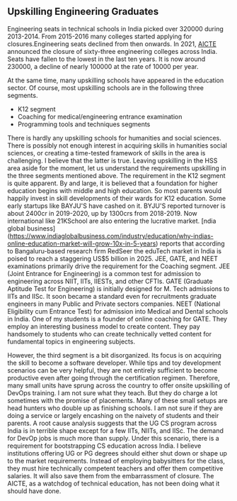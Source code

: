 ## Upskilling Engineering Graduates 

Engineering seats in technical schools in India picked over 320000 during 2013-2014. From 2015-2016 many colleges started applying for closures.Engineering 
seats declined from then onwards. In 2021, [AICTE](https://www.aicte-india.org/) announced the closure of sixty-three engineering colleges across India. 
Seats have fallen to the lowest in the last ten years. It is now around 230000, a decline of nearly 100000 at the rate of 10000 per year. 

At the same time, many upskilling schools have appeared in the education sector. Of course, most upskilling schools are in the following three segments.
- K12 segment 
- Coaching for medical/engineering entrance examination
- Programming tools and techniques segments

There is hardly any upskilling schools for humanities and social sciences. 
There is possibly not enough interest in acquiring skills in humanities social sciences, or creating a time-tested framework of skills
in the area is challenging. I believe that the latter is true. Leaving upskilling in the HSS area aside for the moment, let us understand the requirements 
upskilling in the three segments mentioned above.
The requirement in the K12 segment is quite apparent. By and large, it is believed that a foundation for higher education begins with middle and
high education. So most parents would happily invest in skill developments of their wards for K12 education. Some early startups like BAYJU'S
have cashed on 
it. BYJU'S reported turnover is about 2400cr in 2019-2020, up by 1300crs from 2018-2019. Now international like 21KSchool are also entering the lucrative 
market. [ndia global business] (https://www.indiaglobalbusiness.com/industry/education/why-indias-online-education-market-will-grow-10x-in-5-years) reports 
that according to Bangaluru-based research firm RedSeer the eduTech market in India is poised to reach a staggering US$5 billion in 2025.
JEE, GATE, and NEET examinations primarily drive the requirement for the Coaching segment. JEE (Joint Entrance for Engineering) is a common test for 
admission to engineering across NIIT, IITs, IIESTs, and other CFTIs. GATE (Graduate Aptitude Test for Engineering) is initially designed for M. Tech 
admissions to IITs and IISc. It soon became a standard even for recruitments graduate engineers in many Public and Private sectors companies. NEET (National 
Eligibility cum Entrance Test)   for admission into Medical and Dental schools in India. One of my students is a founder of online coaching for GATE. They 
employ an interesting business model to create content. They pay handsomely to students who can create technically vetted content for fundamental topics in 
engineering subjects.  

However, the third segment is a bit disorganized. Its focus is on acquiring the skill to become a software developer. While tips and toy development 
scenarios can be very helpful, they are not entirely sufficient to become productive even after going through the certification regimen. Therefore, many 
small units have sprung across the country to offer onsite upskilling of DevOps training. I am not sure what they teach. But they do charge a lot sometimes 
with the promise of placements. Many of these small setups are head hunters who double up as finishing schools. I am not sure if they are doing a service or 
largely encashing on the naivety of students and their parents. A root cause analysis suggests that the UG CS program across India is in terrible shape 
except for a few IITs, NIITs, and IISc. The demand for DevOp jobs is much more than supply. Under this scenario, there is a requirement for bootstrapping CS 
education across India. I believe institutions offering UG or PG degrees should either shut down or shape up to the market requirements. Instead of 
employing babysitters for the class, they must hire technically competent teachers and offer them competitive salaries. It will also save them from
the embarrassment of closure. The AICTE, as a watchdog of technical education, has not been doing what it should have done.   
